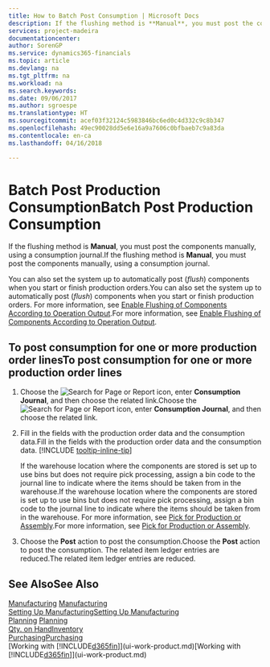 ```yaml
---
title: How to Batch Post Consumption | Microsoft Docs
description: If the flushing method is **Manual**, you must post the components manually, using a consumption journal.
services: project-madeira
documentationcenter: 
author: SorenGP
ms.service: dynamics365-financials
ms.topic: article
ms.devlang: na
ms.tgt_pltfrm: na
ms.workload: na
ms.search.keywords: 
ms.date: 09/06/2017
ms.author: sgroespe
ms.translationtype: HT
ms.sourcegitcommit: acef03f32124c5983846bc6ed0c4d332c9c8b347
ms.openlocfilehash: 49ec90028dd5e6e16a9a7606c0bfbaeb7c9a83da
ms.contentlocale: en-ca
ms.lasthandoff: 04/16/2018

---
```

# <a name="batch-post-production-consumption"></a><span data-ttu-id="cabba-103">Batch Post Production Consumption</span><span class="sxs-lookup"><span data-stu-id="cabba-103">Batch Post Production Consumption</span></span>
<span data-ttu-id="cabba-104">If the flushing method is **Manual**, you must post the components manually, using a consumption journal.</span><span class="sxs-lookup"><span data-stu-id="cabba-104">If the flushing method is **Manual**, you must post the components manually, using a consumption journal.</span></span>

<span data-ttu-id="cabba-105">You can also set the system up to automatically post (*flush*) components when you start or finish production orders.</span><span class="sxs-lookup"><span data-stu-id="cabba-105">You can also set the system up to automatically post (*flush*) components when you start or finish production orders.</span></span> <span data-ttu-id="cabba-106">For more information, see [Enable Flushing of Components According to Operation Output](production-how-to-flush-components-according-to-operation-output.md).</span><span class="sxs-lookup"><span data-stu-id="cabba-106">For more information, see [Enable Flushing of Components According to Operation Output](production-how-to-flush-components-according-to-operation-output.md).</span></span>

## <a name="to-post-consumption-for-one-or-more-production-order-lines"></a><span data-ttu-id="cabba-107">To post consumption for one or more production order lines</span><span class="sxs-lookup"><span data-stu-id="cabba-107">To post consumption for one or more production order lines</span></span>  
1. <span data-ttu-id="cabba-108">Choose the ![Search for Page or Report](media/ui-search/search_small.png "Search for Page or Report icon") icon, enter **Consumption Journal**, and then choose the related link.</span><span class="sxs-lookup"><span data-stu-id="cabba-108">Choose the ![Search for Page or Report](media/ui-search/search_small.png "Search for Page or Report icon") icon, enter **Consumption Journal**, and then choose the related link.</span></span>  
2. <span data-ttu-id="cabba-109">Fill in the fields with the production order data and the consumption data.</span><span class="sxs-lookup"><span data-stu-id="cabba-109">Fill in the fields with the production order data and the consumption data.</span></span> [!INCLUDE [tooltip-inline-tip](includes/tooltip-inline-tip_md.md)]  

   <span data-ttu-id="cabba-110">If the warehouse location where the components are stored is set up to use bins but does not require pick processing, assign a bin code to the journal line to indicate where the items should be taken from in the warehouse.</span><span class="sxs-lookup"><span data-stu-id="cabba-110">If the warehouse location where the components are stored is set up to use bins but does not require pick processing, assign a bin code to the journal line to indicate where the items should be taken from in the warehouse.</span></span> <span data-ttu-id="cabba-111">For more information, see [Pick for Production or Assembly](warehouse-how-to-pick-for-production.md).</span><span class="sxs-lookup"><span data-stu-id="cabba-111">For more information, see [Pick for Production or Assembly](warehouse-how-to-pick-for-production.md).</span></span>  
3. <span data-ttu-id="cabba-112">Choose the **Post** action to post the consumption.</span><span class="sxs-lookup"><span data-stu-id="cabba-112">Choose the **Post** action to post the consumption.</span></span> <span data-ttu-id="cabba-113">The related item ledger entries are reduced.</span><span class="sxs-lookup"><span data-stu-id="cabba-113">The related item ledger entries are reduced.</span></span>

## <a name="see-also"></a><span data-ttu-id="cabba-114">See Also</span><span class="sxs-lookup"><span data-stu-id="cabba-114">See Also</span></span>  
<span data-ttu-id="cabba-115">[Manufacturing](production-manage-manufacturing.md)  </span><span class="sxs-lookup"><span data-stu-id="cabba-115">[Manufacturing](production-manage-manufacturing.md)  </span></span>  
[<span data-ttu-id="cabba-116">Setting Up Manufacturing</span><span class="sxs-lookup"><span data-stu-id="cabba-116">Setting Up Manufacturing</span></span>](production-configure-production-processes.md)  
<span data-ttu-id="cabba-117">[Planning](production-planning.md)    </span><span class="sxs-lookup"><span data-stu-id="cabba-117">[Planning](production-planning.md)    </span></span>  
[<span data-ttu-id="cabba-118">Qty. on Hand</span><span class="sxs-lookup"><span data-stu-id="cabba-118">Inventory</span></span>](inventory-manage-inventory.md)  
[<span data-ttu-id="cabba-119">Purchasing</span><span class="sxs-lookup"><span data-stu-id="cabba-119">Purchasing</span></span>](purchasing-manage-purchasing.md)  
<span data-ttu-id="cabba-120">[Working with [!INCLUDE[d365fin](includes/d365fin_md.md)]](ui-work-product.md)</span><span class="sxs-lookup"><span data-stu-id="cabba-120">[Working with [!INCLUDE[d365fin](includes/d365fin_md.md)]](ui-work-product.md)</span></span>

